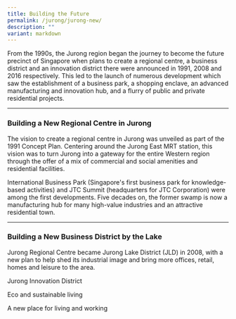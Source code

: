 ```yaml
---
title: Building the Future
permalink: /jurong/jurong-new/
description: ""
variant: markdown
---
```

From the 1990s, the Jurong region began the journey to become the future precinct of Singapore when plans to create a regional centre, a business district and an innovation district there were announced in 1991, 2008 and 2016 respectively. This led to the launch of numerous development which saw the establishment of a business park, a shopping enclave, an advanced manufacturing and innovation hub, and a flurry of public and private residential projects.

---

### **Building a New Regional Centre in Jurong**

The vision to create a regional centre in Jurong was unveiled as part of the 1991 Concept Plan. Centering around the Jurong East MRT station, this vision was to turn Jurong into a gateway for the entire Western region through the offer of a mix of commercial and social amenities and residential facilities.

International Business Park (Singapore's first business park for knowledge-based activities) and JTC Summit (headquarters for JTC Corporation) were among the first developments. Five decades on, the former swamp is now a manufacturing hub for many high-value industries and an attractive residential town.

---

### **Building a New Business District by the Lake**

Jurong Regional Centre became Jurong Lake District (JLD) in 2008, with a new plan to help shed its industrial image and bring more offices, retail, homes and leisure to the area.

Jurong Innovation District

Eco and sustainable living 

A new place for living and working